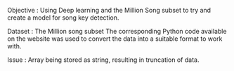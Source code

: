 Objective : Using Deep learning and the Million Song subset to try and create a model for song key detection.

Dataset : The Million song subset
The corresponding Python code available on the website was used to convert the data into a suitable format to work with.

Issue : Array being stored as string, resulting in truncation of data.
